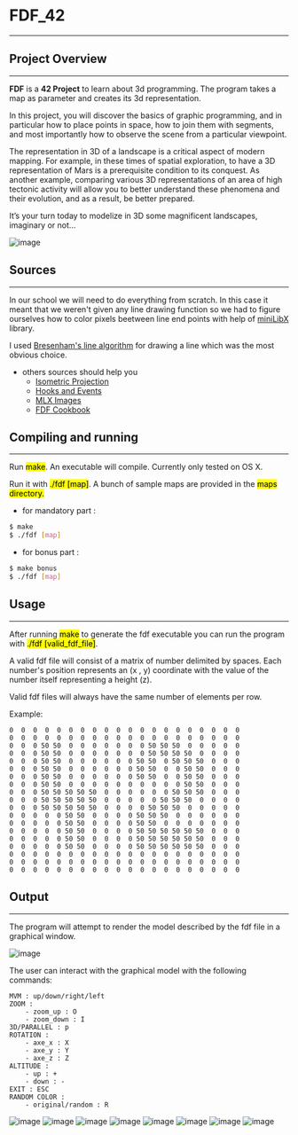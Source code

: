 # FDF_42
---
## Project Overview
---

**FDF** is a **42 Project** to learn about 3d programming. The program takes a map as parameter and creates its 3d representation.

In this project, you will discover the basics of graphic programming, and in particular
how to place points in space, how to join them with segments, and most importantly how
to observe the scene from a particular viewpoint.

The representation in 3D of a landscape is a critical aspect of modern mapping. For
example, in these times of spatial exploration, to have a 3D representation of Mars is a
prerequisite condition to its conquest. As another example, comparing various 3D representations of an area of high tectonic activity will allow you to better understand these
phenomena and their evolution, and as a result, be better prepared.

It’s your turn today to modelize in 3D some magnificent landscapes, imaginary or not...

![image](assets/mars.jpg)

## Sources
---
In our school we will need to do everything from scratch. In this case it meant that we weren't given any line drawing function so we had to figure ourselves how to color pixels beetween line end points with help of [miniLibX](https://aurelienbrabant.fr/blog/getting-started-with-the-minilibx) library. 

I used [Bresenham's line algorithm](https://en.wikipedia.org/wiki/Bresenham%27s_line_algorithm) for drawing a line which was the most obvious choice.

* others sources should help you
	* [Isometric Projection](http://www.gandraxa.com/isometric_projection.xml)
	* [Hooks and Events](https://harm-smits.github.io/42docs/libs/minilibx/events.html)
	* [MLX Images](https://github.com/keuhdall/images_example)
	* [FDF Cookbook](https://disk.yandex.ru/d/Y618wPWjYkOqXg)

## Compiling and running
---

Run <mark>make</mark>. An executable will compile. Currently only tested on OS X.

Run it with <mark>./fdf [map]</mark>. A bunch of sample maps are provided in the <mark>maps directory.</mark> 

* for mandatory part :

```bash
$ make
$ ./fdf [map]
```

* for bonus part :

```bash
$ make bonus
$ ./fdf [map]
```
	


## Usage
---
After running <mark>make</mark> to generate the fdf executable you can run the program with <mark>./fdf [valid_fdf_file]</mark>.

A valid fdf file will consist of a matrix of number delimited by spaces. Each number's position represents an (x , y) coordinate with the value of the number itself representing a height (z).

Valid fdf files will always have the same number of elements per row.

Example:

```0  0  0  0  0  0  0  0  0  0  0  0  0  0  0  0  0  0  0  0
0  0  0  0  0  0  0  0  0  0  0  0  0  0  0  0  0  0  0  0
0  0  0  0  0  0  0  0  0  0  0  0  0  0  0  0  0  0  0  0
0  0  0 50 50  0  0  0  0  0  0  0 50 50 50  0  0  0  0  0
0  0  0 50 50  0  0  0  0  0  0  0 50 50 50 50  0  0  0  0
0  0  0 50 50  0  0  0  0  0  0 50 50  0 50 50 50  0  0  0
0  0  0 50 50  0  0  0  0  0  0 50 50  0  0 50 50  0  0  0
0  0  0 50 50  0  0  0  0  0  0 50 50  0  0 50 50  0  0  0
0  0  0 50 50  0  0  0  0  0  0  0  0  0  0 50 50  0  0  0
0  0  0 50 50 50 50 50  0  0  0  0  0  0 50 50 50  0  0  0
0  0  0 50 50 50 50 50  0  0  0  0  0 50 50 50  0  0  0  0
0  0  0 50 50 50 50 50  0  0  0  0 50 50 50  0  0  0  0  0
0  0  0  0  0 50 50  0  0  0  0 50 50 50  0  0  0  0  0  0
0  0  0  0  0 50 50  0  0  0  0 50 50  0  0  0  0  0  0  0
0  0  0  0  0 50 50  0  0  0  0 50 50 50 50 50 50  0  0  0
0  0  0  0  0 50 50  0  0  0  0 50 50 50 50 50 50  0  0  0
0  0  0  0  0 50 50  0  0  0  0 50 50 50 50 50 50  0  0  0
0  0  0  0  0  0  0  0  0  0  0  0  0  0  0  0  0  0  0  0
0  0  0  0  0  0  0  0  0  0  0  0  0  0  0  0  0  0  0  0
0  0  0  0  0  0  0  0  0  0  0  0  0  0  0  0  0  0  0  0
```

## Output
---

The program will attempt to render the model described by the fdf file in a graphical window.

![image](assets/42.jpg)

The user can interact with the graphical model with the following commands:

```
MVM : up/down/right/left
ZOOM : 
	- zoom_up : O
	- zoom_down : I
3D/PARALLEL : p
ROTATION :
	- axe_x : X
	- axe_y : Y
	- axe_z : Z
ALTITUDE :
	- up : +
	- down : -
EXIT : ESC
RANDOM COLOR :
	- original/random : R
```

![image](assets/42_color.jpg)
![image](assets/pyramid2.jpg)
![image](assets/pyramid.jpg)
![image](assets/fracto_zoom.jpg)
![image](assets/fracto.jpg)
![image](assets/t1.jpg)
![image](assets/fracto_2D.jpg)
![image](assets/julia_2D.jpg)
